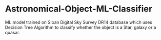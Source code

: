 # Astronomical-Object-ML-Classifier
ML model trained on Sloan Digital Sky Survey DR14 database which uses Decision Tree Algorithm to classify whether the object is a Star, galaxy or a quasar.
